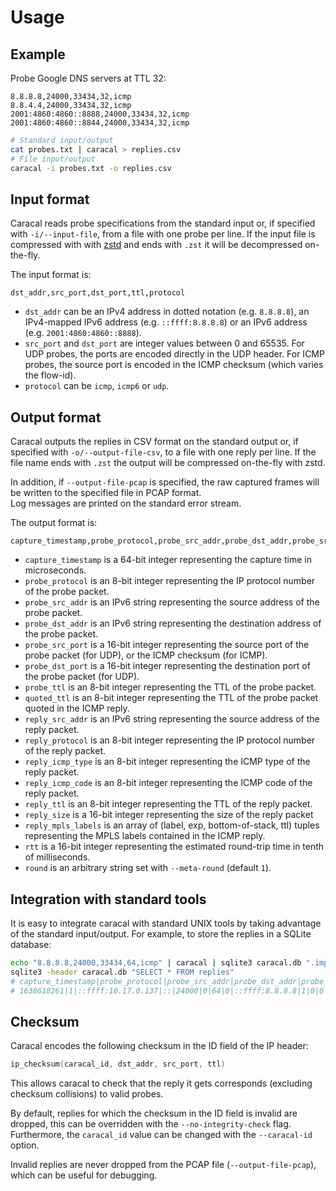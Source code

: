 # Usage

## Example

Probe Google DNS servers at TTL 32:
```csv title="probes.txt"
8.8.8.8,24000,33434,32,icmp
8.8.4.4,24000,33434,32,icmp
2001:4860:4860::8888,24000,33434,32,icmp
2001:4860:4860::8844,24000,33434,32,icmp
```
```bash
# Standard input/output
cat probes.txt | caracal > replies.csv
# File input/output
caracal -i probes.txt -o replies.csv
```

## Input format

Caracal reads probe specifications from the standard input or, if specified with `-i/--input-file`, from a file with one probe per line.
If the input file is compressed with with [zstd](https://facebook.github.io/zstd/) and ends with `.zst` it will be decompressed on-the-fly.

The input format is:
```csv
dst_addr,src_port,dst_port,ttl,protocol
```

- `dst_addr` can be an IPv4 address in dotted notation (e.g. `8.8.8.8`), an IPv4-mapped IPv6 address (e.g. `::ffff:8.8.8.8`)
  or an IPv6 address (e.g. `2001:4860:4860::8888`).
- `src_port` and `dst_port` are integer values between 0 and 65535. For UDP probes, the ports are encoded directly in the UDP header. For ICMP probes, the source port is encoded in the ICMP checksum (which varies the flow-id).
- `protocol` can be `icmp`, `icmp6` or `udp`.

## Output format

Caracal outputs the replies in CSV format on the standard output or, if specified with `-o/--output-file-csv`, to a file with one reply per line.
If the file name ends with `.zst` the output will be compressed on-the-fly with zstd.

In addition, if `--output-file-pcap` is specified, the raw captured frames will be written to the specified file in PCAP format.  
Log messages are printed on the standard error stream.

The output format is:
```csv
capture_timestamp,probe_protocol,probe_src_addr,probe_dst_addr,probe_src_port,probe_dst_port,probe_ttl,quoted_ttl,reply_src_addr,reply_protocol,reply_icmp_type,reply_icmp_code,reply_ttl,reply_size,reply_mpls_labels,rtt,round
```

- `capture_timestamp` is a 64-bit integer representing the capture time in microseconds.
- `probe_protocol` is an 8-bit integer representing the IP protocol number of the probe packet.
- `probe_src_addr` is an IPv6 string representing the source address of the probe packet.
- `probe_dst_addr` is an IPv6 string representing the destination address of the probe packet.
- `probe_src_port` is a 16-bit integer representing the source port of the probe packet (for UDP), or the ICMP checksum (for ICMP).
- `probe_dst_port` is a 16-bit integer representing the destination port of the probe packet (for UDP).
- `probe_ttl` is an 8-bit integer representing the TTL of the probe packet.
- `quoted_ttl` is an 8-bit integer representing the TTL of the probe packet quoted in the ICMP reply.
- `reply_src_addr` is an IPv6 string representing the source address of the reply packet.
- `reply_protocol` is an 8-bit integer representing the IP protocol number of the reply packet.
- `reply_icmp_type` is an 8-bit integer representing the ICMP type of the reply packet.
- `reply_icmp_code` is an 8-bit integer representing the ICMP code of the reply packet.
- `reply_ttl` is an 8-bit integer representing the TTL of the reply packet.
- `reply_size` is a 16-bit integer representing the size of the reply packet
- `reply_mpls_labels` is an array of (label, exp, bottom-of-stack, ttl) tuples representing the MPLS labels contained in the ICMP reply.
- `rtt` is a 16-bit integer representing the estimated round-trip time in tenth of milliseconds.
- `round` is an arbitrary string set with `--meta-round` (default `1`).

## Integration with standard tools

It is easy to integrate caracal with standard UNIX tools by taking advantage of the standard input/output.
For example, to store the replies in a SQLite database:
```bash
echo "8.8.8.8,24000,33434,64,icmp" | caracal | sqlite3 caracal.db ".import --csv /dev/stdin replies"
sqlite3 -header caracal.db "SELECT * FROM replies"
# capture_timestamp|probe_protocol|probe_src_addr|probe_dst_addr|probe_src_port|probe_dst_port|probe_ttl|quoted_ttl|reply_src_addr|reply_protocol|reply_icmp_type|reply_icmp_code|reply_ttl|reply_size|reply_mpls_labels|rtt|round
# 1638618261|1|::ffff:10.17.0.137|::|24000|0|64|0|::ffff:8.8.8.8|1|0|0|107|94|[]|564|1
```

## Checksum

Caracal encodes the following checksum in the ID field of the IP header:
```c++
ip_checksum(caracal_id, dst_addr, src_port, ttl)
```
This allows caracal to check that the reply it gets corresponds (excluding checksum collisions) to valid probes.

By default, replies for which the checksum in the ID field is invalid are dropped, this can be overridden with the
`--no-integrity-check` flag.
Furthermore, the `caracal_id` value can be changed with the `--caracal-id` option.

Invalid replies are never dropped from the PCAP file (`--output-file-pcap`), which can be useful for debugging.
